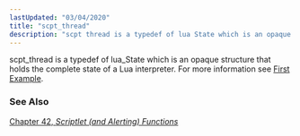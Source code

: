 ```yaml
---
lastUpdated: "03/04/2020"
title: "scpt_thread"
description: "scpt thread is a typedef of lua State which is an opaque structure that holds the complete state of a Lua interpreter For more information see A First Example Chapter 42 Scriptlet and Alerting Functions..."
---
```


scpt_thread is a typedef of lua_State which is an opaque structure that holds the complete state of a Lua interpreter. For more information see [First Example](http://www.lua.org/pil/24.1.html).

### <a name="idp34529696"></a> See Also

[Chapter 42, *Scriptlet (and Alerting) Functions*](script "Chapter 42. Scriptlet (and Alerting) Functions")